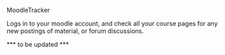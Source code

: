 MoodleTracker

Logs in to your moodle account, and check all your course pages for any new postings of material, or forum discussions.

*** to be updated *** 